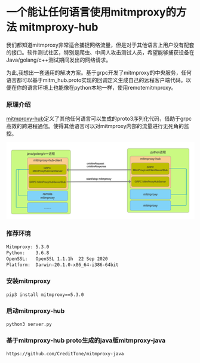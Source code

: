 # 一个能让任何语言使用mitmproxy的方法 mitmproxy-hub

我们都知道mitmproxy非常适合捕捉网络流量，但是对于其他语言上用户没有配套的接口。软件测试社区，特别是爬虫、中间人攻击测试人员，希望能够捕获设备在Java/golang/c++测试期间发出的网络请求。

为此,我想出一套通用的解决方案。基于grpc开发了mitmproxy的中央服务，任何语言都可以基于mitm_hub.proto实现的回调定义生成自己的远程客户端代码。以便在你的语言环境上也能像在python本地一样，使用remotemitmproxy。

### 原理介绍
[mitmproxy-hub](https://github.com/CreditTone/mitmproxy-hub "mitmproxy-hub")定义了其他任何语言可以生成的proto3序列化代码，借助于grpc高效的跨进程通信。使得其他语言可以对mitmproxy内部的流量进行无死角的监控。

![mitmproxy-hub架构图](./mitmproxy-hub.png "mitmproxy-hub架构图")

### 推荐环境
```
Mitmproxy: 5.3.0
Python:    3.6.8
OpenSSL:   OpenSSL 1.1.1h  22 Sep 2020
Platform:  Darwin-20.1.0-x86_64-i386-64bit
```

### 安装mitmproxy
```
pip3 install mitmproxy==5.3.0
```

### 启动mitmproxy-hub
```
python3 server.py
```

### 基于mitmproxy-hub proto生成的java版mitmproxy-java
```
https://github.com/CreditTone/mitmproxy-java
```